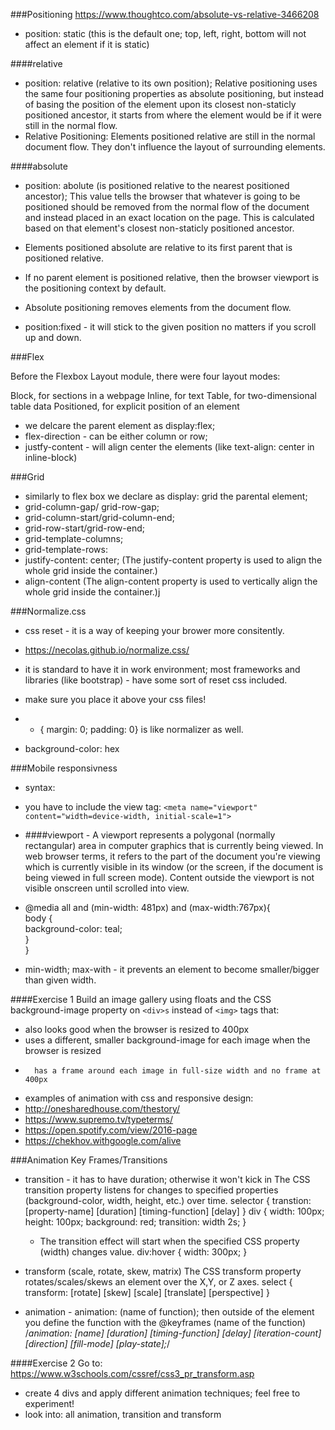 ###Positioning
https://www.thoughtco.com/absolute-vs-relative-3466208

- position: static (this is the default one; top, left, right, bottom will not affect an element if it is static)

####relative
- position: relative (relative to its own position); Relative positioning uses the same four positioning properties as absolute positioning, but instead of basing the position of the element upon its closest non-staticly positioned ancestor, it starts from where the element would be if it were still in the normal flow.
- Relative Positioning: Elements positioned relative are still in the normal document flow. They don't influence the layout of surrounding elements.  

####absolute
- position: abolute (is positioned relative to the nearest positioned ancestor); This value tells the browser that whatever is going to be positioned should be removed from the normal flow of the document and instead placed in an exact location on the page. This is calculated based on that element's closest non-staticly positioned ancestor.  
-  Elements positioned absolute are relative to its first parent that is positioned relative. 
-  If no parent element is positioned relative, then the browser viewport is the positioning context by default.
-  Absolute positioning removes elements from the document flow.


- position:fixed - it will stick to the given position no matters if you scroll up and down.

###Flex

Before the Flexbox Layout module, there were four layout modes:

Block, for sections in a webpage
Inline, for text
Table, for two-dimensional table data
Positioned, for explicit position of an element



 - we delcare the parent element as display:flex;
 - flex-direction - can be either column or row;
 - justfy-content - will align center the elements (like text-align: center in inline-block)


 ###Grid

 - similarly to flex box we declare as display: grid the parental element;
 - grid-column-gap/ grid-row-gap;
 - grid-column-start/grid-column-end;
 - grid-row-start/grid-row-end;
 - grid-template-columns;
 - grid-template-rows:
 - justify-content: center; (The justify-content property is used to align the whole grid inside the container.)
 - align-content (The align-content property is used to vertically align the whole grid inside the container.)j



###Normalize.css

- css reset  - it is a way of keeping your brower more consitently. 
- https://necolas.github.io/normalize.css/
- it is standard to have it in work environment; most frameworks and libraries (like bootstrap) - have some sort of reset css included.
- make sure you place it above your css files!
- * { margin: 0; padding: 0} is like normalizer as well.

- background-color: hex

###Mobile responsivness
- syntax:
- you have to include the view tag:	`<meta name="viewport" content="width=device-width, initial-scale=1">`
- ####viewport - 
A viewport represents a polygonal (normally rectangular) area in computer graphics that is currently being viewed. In web browser terms, it refers to the part of the document you're viewing which is currently visible in its window (or the screen, if the document is being viewed in full screen mode). Content outside the viewport is not visible onscreen until scrolled into view.

- @media all and (min-width: 481px) and (max-width:767px){  
	 body {  
		background-color: teal;  
	}  
}

- min-width; max-with - it prevents an element to become smaller/bigger than given width.

####Exercise 1
Build an image gallery using floats  and the CSS background-image property on `<div>s` instead of `<img>` tags that:  
-  also looks good when the browser is resized to 400px  
-    uses a different, smaller background-image for each image when the browser is resized  
-       has a frame around each image in full-size width and no frame at 400px

- examples of animation with css and responsive design:
- http://onesharedhouse.com/thestory/
- https://www.supremo.tv/typeterms/
- https://open.spotify.com/view/2016-page
- https://chekhov.withgoogle.com/alive




###Animation Key Frames/Transitions

- transition - it has to have duration; otherwise it won't kick in
	The CSS transition property listens for changes to specified properties (background-color, width, height, etc.) over time.
	selector {
    transtion: [property-name] [duration] [timing-function] [delay]
	}
		div {
    width: 100px;
    height: 100px;
    background: red;
    transition: width 2s;
}
	- The transition effect will start when the specified CSS property (width) changes value.
div:hover {
    width: 300px;
}


- transform (scale, rotate, skew, matrix)
	The CSS transform property rotates/scales/skews an element over the X,Y, or Z axes. 
	select {
    transform: [rotate] [skew] [scale] [translate] [perspective]
	 }


- animation  - animation: (name of function); then outside of the element you define the function with the @keyframes (name of the function)
	/*animation: [name] [duration] [timing-function] [delay] [iteration-count] [direction] [fill-mode] [play-state];*/

####Exercise 2
Go to:
https://www.w3schools.com/cssref/css3_pr_transform.asp
- create 4 divs and apply different animation techniques; feel free to experiment!
- look into: all animation, transition and transform

 







